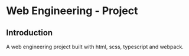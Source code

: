 # Web Engineering - Project

## Introduction
A web engineering project built with html, scss, typescript and webpack.